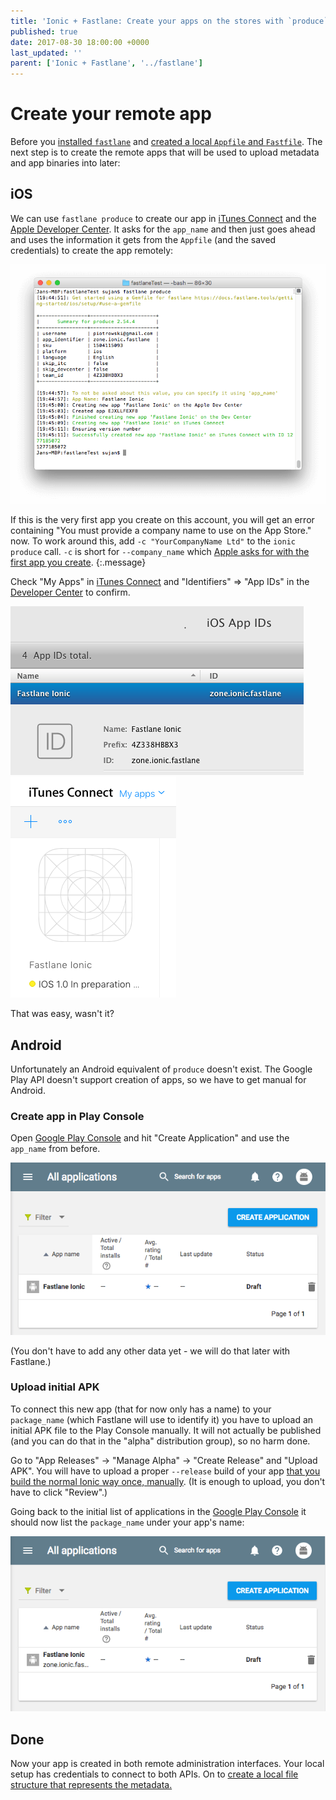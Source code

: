 ```yaml
---
title: 'Ionic + Fastlane: Create your apps on the stores with `produce`'
published: true
date: 2017-08-30 18:00:00 +0000
last_updated: ''
parent: ['Ionic + Fastlane', '../fastlane']
---
```

# Create your remote app

Before you [installed `fastlane`](install-fastlane.md) and [created a local `Appfile` and `Fastfile`](initialize-fastlane-for-your-cordova-ios-and-android-apps.md). The next step is to create the remote apps that will be used to upload metadata and app binaries into later:

## iOS

We can use `fastlane produce` to create our app in [iTunes Connect](https://itunesconnect.apple.com/WebObjects/iTunesConnect.woa/ra/ng/app) and the [Apple Developer Center](https://developer.apple.com/account/ios/identifier/bundle). It asks for the `app_name` and then just goes ahead and uses the information it gets from the `Appfile` (and the saved credentials) to create the app remotely:

![`fastlane produce`](/assets/fastlane/fastlane-produce.png)

If this is the very first app you create on this account, you will get an error containing "You must provide a company name to use on the App Store." now. To work around this, add `-c "YourCompanyName Ltd"` to the `ionic produce` call. `-c` is short for `--company_name` which [Apple asks for with the first app you create](https://developer.apple.com/library/content/documentation/LanguagesUtilities/Conceptual/iTunesConnect_Guide/Chapters/FirstSteps.html#//apple_ref/doc/uid/TP40011225-CH19-SW4).
{:.message}

Check "My Apps" in [iTunes Connect](https://itunesconnect.apple.com/WebObjects/iTunesConnect.woa/ra/ng/app) and "Identifiers" => "App IDs" in the [Developer Center](https://developer.apple.com/account/ios/identifier/bundle) to confirm.

![New app in Apple Developer Center](/assets/fastlane/fastlane-produce-dev.png) ![New App in iTunes Connect](/assets/fastlane/fastlane-produce-connect.png)

That was easy, wasn't it?

## Android

Unfortunately an Android equivalent of `produce` doesn't exist. The Google Play API doesn't support creation of apps, so we have to get manual for Android.

### Create app in Play Console

Open [Google Play Console](https://play.google.com/apps/publish/) and hit "Create Application" and use the `app_name` from before.

[TODO]: <> (animated gif)

![Google Play Console, name only](/assets/fastlane/google-play-console-name-only.png)

(You don't have to add any other data yet - we will do that later with Fastlane.)

### Upload initial APK

To connect this new app (that for now only has a name) to your `package_name` (which Fastlane will use to identify it) you have to upload an initial APK file to the Play Console manually. It will not actually be published (and you can do that in the "alpha" distribution group), so no harm done. 

Go to "App Releases" -> "Manage Alpha" -> "Create Release" and "Upload APK". You will have to upload a proper `--release` build of your app [that you build the normal Ionic way once, manually](TODO). (It is enough to upload, you don't have to click "Review".)

Going back to the initial list of applications in the [Google Play Console](https://play.google.com/apps/publish/) it should now list the `package_name` under your app's name:

![Google Play Console, with package name](/assets/fastlane/google-play-console-package-name.png)

## Done

Now your app is created in both remote administration interfaces. Your local setup has credentials to connect to both APIs. On to [create a local file structure that represents the metadata.](create-local-file-structure.md)

